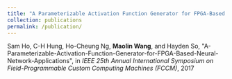```yaml
---
title: "A Parameterizable Activation Function Generator for FPGA-Based Neural Network Applications"
collection: publications
permalink: /publication/
---
```

Sam Ho, C-H Hung, Ho-Cheung Ng, **Maolin Wang**, and Hayden So, "A-Parameterizable-Activation-Function-Generator-for-FPGA-Based-Neural-Network-Applications", in *IEEE 25th Annual International Symposium on Field-Programmable Custom Computing Machines (FCCM)*, 2017
